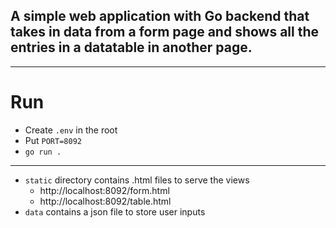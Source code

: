 ## A simple web application with Go backend that takes in data from a form page and shows all the entries in a datatable in another page.

____

# Run
- Create `.env` in the root
- Put `PORT=8092`
- `go run .`

----

- `static` directory contains .html files to serve the views
  - http://localhost:8092/form.html
  - http://localhost:8092/table.html
- `data` contains a json file to store user inputs

